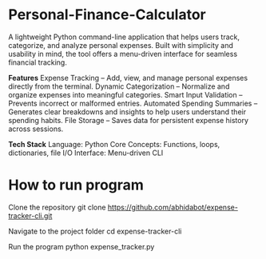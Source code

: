 # Personal-Finance-Calculator
A lightweight Python command-line application that helps users track, categorize, and analyze personal expenses. Built with simplicity and usability in mind, the tool offers a menu-driven interface for seamless financial tracking.

**Features**
Expense Tracking – Add, view, and manage personal expenses directly from the terminal.
Dynamic Categorization – Normalize and organize expenses into meaningful categories.
Smart Input Validation – Prevents incorrect or malformed entries.
Automated Spending Summaries – Generates clear breakdowns and insights to help users understand their spending habits.
File Storage – Saves data for persistent expense history across sessions.

**Tech Stack**
Language: Python
Core Concepts: Functions, loops, dictionaries, file I/O
Interface: Menu-driven CLI

# **How to run program**

Clone the repository
git clone https://github.com/abhidabot/expense-tracker-cli.git  

Navigate to the project folder
cd expense-tracker-cli  

Run the program
python expense_tracker.py  
